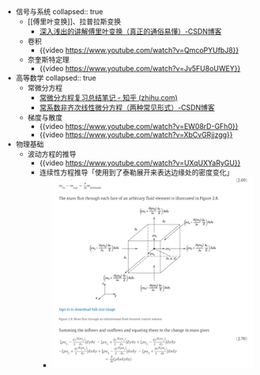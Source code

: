 - 信号与系统
  collapsed:: true
	- [[傅里叶变换]]、拉普拉斯变换
		- [深入浅出的讲解傅里叶变换（真正的通俗易懂）-CSDN博客](https://blog.csdn.net/l494926429/article/details/51818012)
	- 卷积
		- {{video https://www.youtube.com/watch?v=QmcoPYUfbJ8}}
	- 奈奎斯特定理
		- {{video https://www.youtube.com/watch?v=Jv5FU8oUWEY}}
- 高等数学
  collapsed:: true
	- 常微分方程
		- [常微分方程复习总结笔记 - 知乎 (zhihu.com)](https://zhuanlan.zhihu.com/p/625101002)
		- [常系数非齐次线性微分方程（两种常见形式）-CSDN博客](https://blog.csdn.net/SanyHo/article/details/106065374)
	- 梯度与散度
		- {{video https://www.youtube.com/watch?v=EW08rD-GFh0}}
		- {{video https://www.youtube.com/watch?v=XbCvGRjjzgg}}
- 物理基础
	- 波动方程的推导
		- {{video https://www.youtube.com/watch?v=UXqUXYaRyGU}}
		- 连续性方程推导「使用到了泰勒展开来表达边缘处的密度变化」
			- ![image.png](../assets/image_1726170493095_0.png)